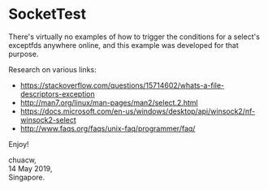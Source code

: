 # SocketTest
There's virtually no examples of how to trigger the conditions for a select's exceptfds anywhere online, and this example was developed for that purpose.

Research on various links:

* https://stackoverflow.com/questions/15714602/whats-a-file-descriptors-exception
* http://man7.org/linux/man-pages/man2/select.2.html
* https://docs.microsoft.com/en-us/windows/desktop/api/winsock2/nf-winsock2-select
* http://www.faqs.org/faqs/unix-faq/programmer/faq/


Enjoy!

chuacw,  
14 May 2019,  
Singapore.

